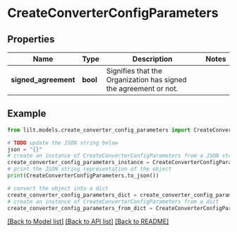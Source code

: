 # CreateConverterConfigParameters


## Properties

Name | Type | Description | Notes
------------ | ------------- | ------------- | -------------
**signed_agreement** | **bool** | Signifies that the Organization has signed the agreement or not. | 

## Example

```python
from lilt.models.create_converter_config_parameters import CreateConverterConfigParameters

# TODO update the JSON string below
json = "{}"
# create an instance of CreateConverterConfigParameters from a JSON string
create_converter_config_parameters_instance = CreateConverterConfigParameters.from_json(json)
# print the JSON string representation of the object
print(CreateConverterConfigParameters.to_json())

# convert the object into a dict
create_converter_config_parameters_dict = create_converter_config_parameters_instance.to_dict()
# create an instance of CreateConverterConfigParameters from a dict
create_converter_config_parameters_from_dict = CreateConverterConfigParameters.from_dict(create_converter_config_parameters_dict)
```
[[Back to Model list]](../README.md#documentation-for-models) [[Back to API list]](../README.md#documentation-for-api-endpoints) [[Back to README]](../README.md)


